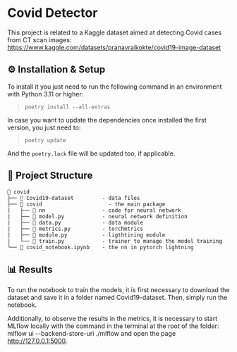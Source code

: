 # Covid Detector

This project is related to a Kaggle dataset aimed at detecting Covid cases from CT scan images: https://www.kaggle.com/datasets/pranavraikokte/covid19-image-dataset

## ⚙️ Installation & Setup

To install it you just need to run the following command in an environment with Python
3.11 or higher:

> `poetry install --all-extras`

In case you want to update the dependencies once installed the first version, you just
need to:

> `poetry update`

And the `poetry.lock` file will be updated too, if applicable.

## 📁 Project Structure

```
📂 covid
├── 📂 Covid19-dataset         - data files
├── 📂 covid                     - the main package
|   ├── 📂 nn                  - code for neural network
|   ├── 🐍 model.py            - neural network definition
|   ├── 🐍 data.py             - data module
|   ├── 🐍 metrics.py          - torchmtrics
|   ├── 🐍 module.py           - ligthtining module
|   └── 🐍 train.py            - trainer to manage the model training
└── 🐍 covid_notebook.ipynb    - the nn in pytorch lightning
```

## 📊 Results

To run the notebook to train the models, it is first necessary to download the dataset and save it in a folder named Covid19-dataset. Then, simply run the notebook.

Additionally, to observe the results in the metrics, it is necessary to start MLflow locally with the command in the terminal at the root of the folder: mlflow ui --backend-store-uri ./mlflow and open the page http://127.0.0.1:5000.
